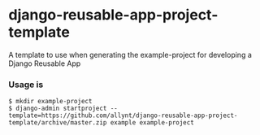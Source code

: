 # django-reusable-app-project-template
A template to use when generating the example-project for developing a Django Reusable App

### Usage is
```
$ mkdir example-project
$ django-admin startproject --template=https://github.com/allynt/django-reusable-app-project-template/archive/master.zip example example-project
```
